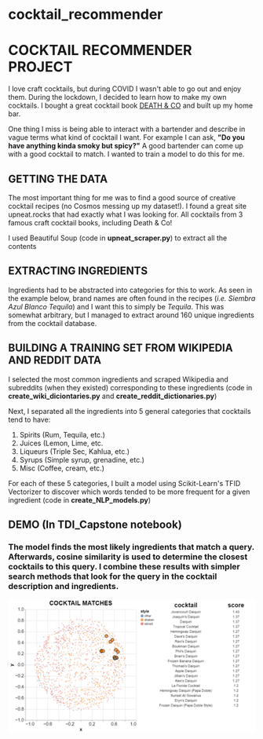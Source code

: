 # cocktail_recommender

# COCKTAIL RECOMMENDER PROJECT

I love craft cocktails, but during COVID I wasn't able to go out and enjoy them. During the lockdown, I decided to learn how to make my own cocktails. I bought a great cocktail book [DEATH & CO](https://www.amazon.com/Death-Co-Modern-Classic-Cocktails/dp/1607745259) and built up my home bar. 

One thing I miss is being able to interact with a bartender and describe in vague terms what kind of cocktail I want. For example I can ask, **"Do you have anything kinda smoky but spicy?"** A good bartender can come up with a good cocktail to match. I wanted to train a model to do this for me. 



## GETTING THE DATA
The most important thing for me was to find a good source of creative cocktail recipes (no Cosmos messing up my dataset!). 
I found a great site upneat.rocks that had exactly what I was looking for. All cocktails from 3 famous craft cocktail books, including Death & Co! 

I used Beautiful Soup (code in <b>upneat_scraper.py</b>) to extract all the contents


## EXTRACTING INGREDIENTS
Ingredients had to be abstracted into categories for this to work. As seen in the example below, brand names are often found in the recipes (<em>i.e. Siembra Azul Blanco Tequila</em>) and I want this to simply be <em>Tequila</em>. This was somewhat arbitrary, but I managed to extract around 160 unique ingredients from the cocktail database. 


## BUILDING A TRAINING SET FROM WIKIPEDIA AND REDDIT DATA

I selected the most common ingredients and scraped Wikipedia and subreddits (when they existed) corresponding to these ingredients (code in <b>create_wiki_diciontaries.py</b> and <b>create_reddit_dictionaries.py</b>) 

Next, I separated all the ingredients into 5 general categories that cocktails tend to have:
1. Spirits (Rum, Tequila, etc.)
2. Juices (Lemon, Lime, etc.
3. Liqueurs (Triple Sec, Kahlua, etc.)
4. Syrups (Simple syrup, grenadine, etc.)
5. Misc (Coffee, cream, etc.)

For each of these 5 categories, I built a model using Scikit-Learn's TFID Vectorizer to discover which words tended to be more frequent for a given ingredient (code in **create_NLP_models.py**)


## DEMO (In TDI_Capstone notebook)


### The model finds the most likely ingredients that match a query. Afterwards, cosine similarity is used to determine the closest cocktails to this query. I combine these results with simpler search methods that look for the query in the cocktail description and ingredients. 

<img src="/app/img/fig1.png" />
